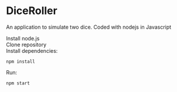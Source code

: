 # DiceRoller
An application to simulate two dice. Coded with nodejs in Javascript

Install node.js <br/>
Clone repository <br/>
Install dependencies: <br/>
```shell
npm install
```
Run:
```shell
npm start
```
